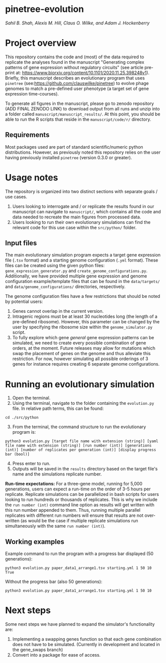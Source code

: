 # pinetree-evolution

*Sahil B. Shah, Alexis M. Hill, Claus O. Wilke, and Adam J. Hockenberry*

# Project overview

This repository contains the code and (most) of the data required to replicate the analyses found in the manuscript "Generating complex patterns of gene expression without regulatory circuits" (see article pre-print at: <https://www.biorxiv.org/content/10.1101/2020.11.25.398248v1>). Briefly, this manuscript describes an evolutionary program that uses `pinetree` (see:<https://github.com/clauswilke/pinetree>) to evolve phage genomes to match a pre-defined user phenotype (a target set of gene expression time-courses). 

To generate all figures in the manuscript, please go to zenodo repository (ADD FINAL ZENODO LINK) to download output from all runs and unzip into a folder called `manuscript/manuscript_results/`. At this point, you should be able to run the R scripts that reside in the `manuscript/code/r/` directory.

## Requirements

Most packages used are part of standard scientific/numeric python distributions. However, as previously noted this repository relies on the user having previously installed `pinetree` (version 0.3.0 or greater).


# Usage notes

The repository is organized into two distinct sections with separate goals / use cases. 

1. Users looking to interrogate and / or replicate the results found in our manuscript can navigate to `manuscript/`, which contains all the code and data needed to recreate the main figures from processed data.
2. Users looking to run their own evolutionary simulations can find the relevant code for this use case within the `src/python/` folder.

## Input files

The main evolutionary simulation program expects a target gene expression file (`.tsv` format) and a starting genome configuration (`.yml` format). These files can be created using the given python files: `gene_expression_generator.py` and `create_genome_configurations.py`. Additionally, we have provided multiple gene expression and genome configuration example/template files that can be found in the `data/targets/` and `data/genome_configurations/` directories, respectively.

The genome configuration files have a few restrictions that should be noted by potential users:

1. Genes cannot overlap in the current version.
2. Intragenic regions must be at least 30 nucleotides long (the length of a pre-defined ribosome). However, this parameter can be changed by the user by specifying the ribosome size within the `genome_simulator.py` script.
3. To fully explore which gene *general* gene expression patterns can be simulated, we need to create every possible combination of gene orders, at the moment. Future releases may allow for mutations which swap the placement of genes on the genome and thus alleviate this restriction. For now, however simulating all possible orderings of 3 genes for instance requires creating 6 separate genome configurations. 

# Running an evolutionary simulation

1. Open the terminal.
2. Using the terminal, navigate to the folder containing the `evolution.py` file. In relative path terms, this can be found: 
```
cd ./src/python
```
3. From the terminal, the command structure to run the evolutionary program is:
  ```
  python3 evolution.py [target file name with extension (string)] [yaml file name with extension (string)] [run number (int)] [generations (int)] [number of replicates per generation (int)] [display progress bar (bool)]
  ```
4. Press enter to run.
5. Outputs will be saved in the `results` directory based on the target file's name and the simulations replicate number.

**Run-time expectations:**
For a three-gene model, running for 5,000 generations, users can expect a run-time on the order of 3-5 hours per replicate. Replicate simulations can be parallelized in bash scripts for users looking to run hundreds or thousands of replicates. This is why we include the `run number (int)` command line option as results will get written with this run number appended to them. Thus, running multiple parallel replicates with different run numbers will ensure that results are not over-written (as would be the case if multiple replicate simulations run simultaneously with the same `run number (int)`). 

## Working examples

Example command to run the program with a progress bar displayed (50 generations):
```
python3 evolution.py paper_data1_arrange1.tsv starting.yml 1 50 10 True
```
Without the progress bar (also 50 generations):
```
python3 evolution.py paper_data1_arrange1.tsv starting.yml 1 50 10
```

# Next steps

Some next steps we have planned to expand the simulator's functionality are:
1. Implementing a swapping genes function so that each gene combination does not have to be simulated. (Currently in development and located in the gene_swaps branch)
2. Convert into a package for ease of access.

